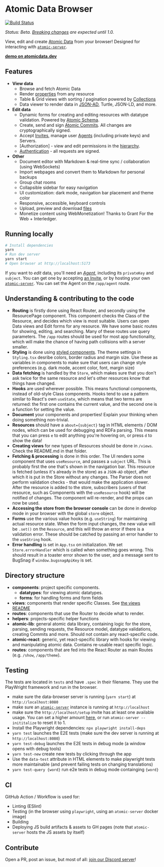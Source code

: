 # Atomic Data Browser

[![Build Status](https://github.com/atomicdata-dev/atomic-data-browser/workflows/build/badge.svg)](https://github.com/atomicdata-dev/atomic-data-browser/actions)

_Status: Beta. [Breaking changes](CHANGELOG.md) are expected until 1.0._

View, edit and create [Atomic Data](https://atomicdata.dev/) from your browser!
Designed for interacting with [`atomic-server`](https://github.com/atomicdata-dev/atomic-data-browser).

**[demo on atomicdata.dev](https://atomicdata.dev/)**

## Features

- **View data**
  - Browse and fetch Atomic Data
  - Render [properties](https://atomicdata.dev/classes/Property) from any resource
  - Table & Grid views with sorting / pagination powered by [Collections](https://atomicdata.dev/classes/Collection)
  - Data viewer to render data in [JSON-AD](https://docs.atomicdata.dev/core/json-ad.html), Turtle, JSON-LD, and more.
- **Edit data**
  - Dynamic forms for creating and editing resources with datatype validation. Powered by [Atomic Schema](https://docs.atomicdata.dev/schema/intro.html).
  - Create, send and sign [Atomic Commits](https://docs.atomicdata.dev/commits/intro.html). All changes are cryptographically signed.
  - Accept [Invites](https://docs.atomicdata.dev/invitations.html), manage user [Agents](https://docs.atomicdata.dev/agents.html) (including private keys) and Servers.
  - [Authorization] - view and edit permissions in the [hierarchy](https://docs.atomicdata.dev/hierarchy.html).
  - [Authentication](https://docs.atomicdata.dev/authentication.html) - all requests are signed.
- **Other**
  - Document editor with Markdown & real-time sync / collaboration (using WebSockets)
  - Import webpages and convert them to Markdown for personal backups
  - Group chat rooms
  - Collapsible sidebar for easy navigation
  - UI customization: dark mode, navigation bar placement and theme color
  - Responsive, accessible, keyboard controls
  - Upload, preview and download [files](https://docs.atomicdata.dev/files.html)
  - Monetize content using WebMonetization! Thanks to Grant For the Web + Interledger.

## Running locally

```sh
# Install dependencies
yarn
# Run dev server
yarn start
# Open browser at http://localhost:5173
```

If you want to _edit_ data, you'll need an [_Agent_](https://atomicdata.dev/classes/Agent), including its `privateKey` and `subject`.
You can get one by accepting [an Invite](https://atomicdata.dev/invites/1), or by hosting your own [`atomic-server`](https://github.com/joepio/atomic/blob/master/server/README.md).
You can set the Agent on the `/app/agent` route.

## Understanding & contributing to the code

- **Routing** is firstly done using React Router, and secondly using the ResourcePage component. This component checks the Class of the Resource, and decides which view is most suitable. Users can open Data views and Edit forms for any resource. We have some basic routes for showing, editing, and searching. Many of these routes use query parameters. The `/app` routes should be used for most app functionality, which will make the chance of having path collisions with a server smaller.
- **Styling** is done using [styled components](https://styled-components.com/). The theme settings in `Styling.tsx` desribe colors, border radius and margin size. Use these as variables in components to make sure that users can change style preferences (e.g. dark mode, accent color, font, margin size)
- **Data fetching** is handled by the `Store`, which makes sure that you don't ask twice for the same resource and let's other resources know that things have changed.
- **Hooks** are used wherever possible. This means functional components, instead of old-style Class components. Hooks tend to use a pattern similar to React's own `useState`, which means that two terms are returned: the first one contains the current value, and the second one is a function for setting the value.
- **Document** your components and properties! Explain your thinking when doing something non-trivial.
- **Resources** should have a `about={subject}` tag in HTML elements / DOM nodes, which can be used for debugging and RDFa parsing. This means that you can press `e` to edit anything you're hovering on, or press `d` to show the data!
- **Creating views** for new types of Resources should be done in `/views`. Check the README.md in that folder.
- **Fetching & processing** is done in this order. The UI renders some component that uses `useResource`, and passes a `subject` URL. This is probably first the one that's shown in the navigation bar. This resource is fetched (unless it's already in the store) as a `JSON-AD` object, after which it is put in the Store without any changes. The Parser does not perform validation checks - that would make the application slower. After the resource is added to the store, subscribers (users of that resource, such as Components with the `useResource` hook) will be notified of changes. The component will re-render, and the props can now be used.
- **Accessing the store from the browser console** can be done in develop mode in your browser with the global `store` object.
- **Forms** use the various value hooks (e.g. `useString`) for maintaining actual resource state. When the form input changes, the new value will be `.set()` on the `Resource`, and this will throw an error if there is a validation error. These should be catched by passing an error handler to the `useString` hook.
- **Error handling** is set in `App.tsx` on initialization. We set `Store.errorHandler` which is called when something goes wrong. This should result in a toaster error shown to the user, and a message sent to BugSnag if `window.bugsnagApiKey` is set.

## Directory structure

- **components**: project specific components.
  - **datatypes**: for viewing atomic datatypes.
  - **forms**: for handling forms and form fields
- **views**: components that render specific Classes. See [the views README](src/views/README.md)
- **routes**: components that use the Router to decide what to render.
- **helpers**: projects-specific helper functions
- **atomic-lib**: general atomic data library, containing logic for the store, parsing, sending requests, the Resource model, datatype validations, creating Commits and more. Should not contain any react-specific code.
- **atomic-react**: generic, yet react-specific library with hooks for viewing and manipulating atomic data. Contains re-usable react specific logic.
- **routes**: components that are fed into the React Router as main Routes (e.g. `/show`, `/app/theme`).

## Testing

The tests are located in `tests` and have `.spec` in their filename.
They use the PlayWright framework and run in the browser.

- make sure the data-browser server is running (`yarn start`) at `http://localhost:8080`
- make sure an [`atomic-server`](https://crates.io/crates/atomic-server/) instance is running at `http://localhost`
- make sure the `http://localhost/setup` invite has at least one available usage. You can set a higher amount [here](http://localhost/app/edit?subject=http%3A%2F%2Flocalhost%2Fsetup), or run `atomic-server --inititalize` to reset it to 1.
- Install the Playwright dependencies: `npx playwright install-deps`
- `yarn test` launches the E2E tests (make sure the dev server is running at `http://localhost:8080`)
- `yarn test-debug` launches the E2E tests in debug mode (a window opens with debug tools)
- `yarn test-new` create new tests by clicking through the app
- Use the `data-test` attribute in HTML elements to make playwright tests more maintainable (and prevent failing tests on changing translations)
- `yarn test-query {word}` run e2e tests in debug mode containging `{word}`

## CI

GitHub Action / Workflow is used for:

- Linting (ESlint)
- Testing (in the browser using `playwright`, using an `atomic-server` docker image)
- Building
- Deploying JS build artifacts & assets to GH pages (note that `atomic-server` hosts the JS assets by itself)

## Contribute

Open a PR, post an issue, but most of all: [join our Discord server](https://discord.gg/a72Rv2P)!

